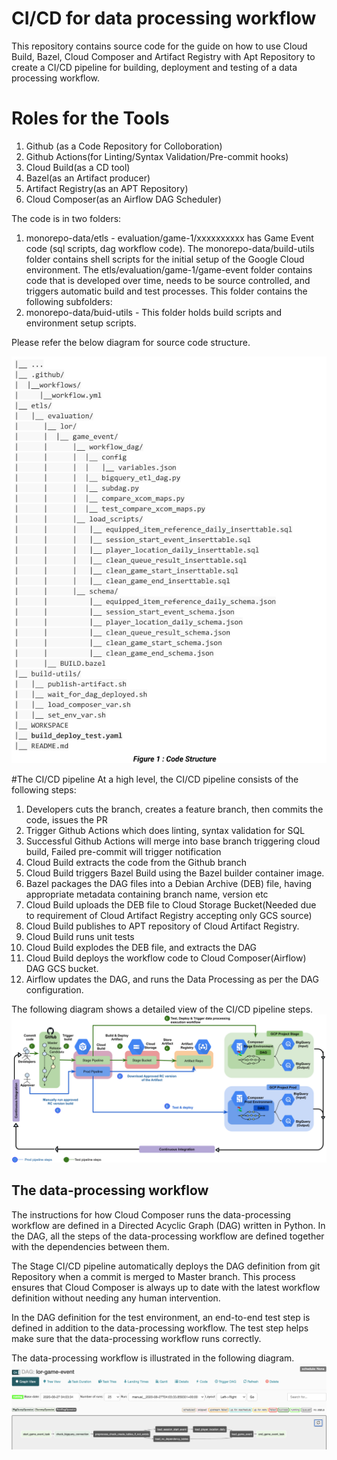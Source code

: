 # CI/CD for data processing workflow
This repository contains source code for the guide on how to use Cloud Build, Bazel, Cloud Composer and Artifact Registry with Apt Repository to create a CI/CD pipeline for building, deployment and testing of a data processing workflow.

# Roles for the Tools
1. Github (as a Code Repository for Colloboration)
2. Github Actions(for Linting/Syntax Validation/Pre-commit hooks)
3. Cloud Build(as a CD tool)
4. Bazel(as an Artifact producer)
5. Artifact Registry(as an APT Repository)
6. Cloud Composer(as an Airflow DAG Scheduler)

The code is in two folders:

1. monorepo-data/etls -
evaluation/game-1/xxxxxxxxxx has Game Event code (sql scripts, dag workflow code).
The monorepo-data/build-utils folder contains shell scripts for the initial setup of the Google Cloud environment.
The etls/evaluation/game-1/game-event folder contains code that is developed over time, needs to be source controlled, and triggers automatic build and test processes. This folder contains the following subfolders:
2. monorepo-data/buid-utils -
This folder holds build scripts and environment setup scripts.

Please refer the below diagram for source code structure.
   
![](../img/code_structure.png)

#The CI/CD pipeline
At a high level, the CI/CD pipeline consists of the following steps:

1. Developers cuts the branch, creates a feature branch, then commits the code, issues the PR
2. Trigger Github Actions which does linting, syntax validation for SQL
3. Successful Github Actions will merge into base branch triggering cloud build, Failed pre-commit will trigger notification
4. Cloud Build extracts the code from the Github branch
5. Cloud Build triggers Bazel Build using the Bazel builder container image.
6. Bazel packages the DAG files into a Debian Archive (DEB) file, having appropriate metadata containing branch name, version etc
7. Cloud Build uploads the DEB file to Cloud Storage Bucket(Needed due to requirement of Cloud Artifact Registry accepting only GCS source)
8. Cloud Build publishes to APT repository of Cloud Artifact Registry.
9. Cloud Build runs unit tests
10. Cloud Build explodes the DEB file, and extracts the DAG
11. Cloud Build deploys the workflow code to Cloud Composer(Airflow) DAG GCS bucket.
12. Airflow updates the DAG, and runs the Data Processing as per the DAG configuration.

The following diagram shows a detailed view of the CI/CD pipeline steps.
![](../img/BigQuery_CICD.png)

## The data-processing workflow

The instructions for how Cloud Composer runs the data-processing workflow are defined in a Directed Acyclic Graph (DAG) written in Python. In the DAG, all the steps of the data-processing workflow are defined together with the dependencies between them.

The Stage CI/CD pipeline automatically deploys the DAG definition from git Repository when a commit is merged to Master branch. This process ensures that Cloud Composer is always up to date with the latest workflow definition without needing any human intervention.

In the DAG definition for the test environment, an end-to-end test step is defined in addition to the data-processing workflow. The test step helps make sure that the data-processing workflow runs correctly.

The data-processing workflow is illustrated in the following diagram.
![](../img/game_event.png)

